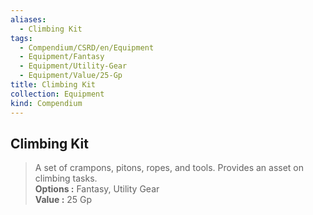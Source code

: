 ```yaml
---
aliases:
  - Climbing Kit
tags:
  - Compendium/CSRD/en/Equipment
  - Equipment/Fantasy
  - Equipment/Utility-Gear
  - Equipment/Value/25-Gp
title: Climbing Kit
collection: Equipment
kind: Compendium
---
```

## Climbing Kit  
  
>A set of crampons, pitons, ropes, and tools. Provides an asset on climbing tasks.  
> **Options :** Fantasy, Utility Gear  
> **Value :** 25 Gp